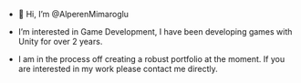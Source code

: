 - 👋 Hi, I’m @AlperenMimaroglu
- I’m interested in Game Development, I have been developing games with Unity for over 2 years.

- I am in the process off creating a robust portfolio at the moment. If you are interested in my work please contact me directly.

<!---
AlperenMimaroglu/AlperenMimaroglu is a ✨ special ✨ repository because its `README.md` (this file) appears on your GitHub profile.
You can click the Preview link to take a look at your changes.
--->

